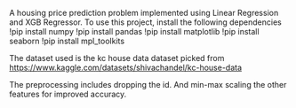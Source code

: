 A housing price prediction problem implemented using Linear Regression and XGB Regressor.
To use this project, install the following dependencies
!pip install numpy
!pip install pandas
!pip install matplotlib
!pip install seaborn
!pip install mpl_toolkits

The dataset used is the kc house data dataset picked from https://www.kaggle.com/datasets/shivachandel/kc-house-data

The preprocessing includes dropping the id. And min-max scaling the other features for improved accuracy. 

